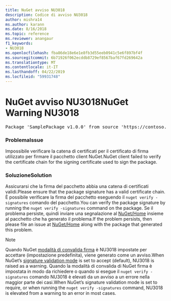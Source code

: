 ```yaml
---
title: NuGet avviso NU3018
description: Codice di avviso NU3018
author: mishra14
ms.author: karann
ms.date: 8/16/2018
ms.topic: reference
ms.reviewer: anangaur
f1_keywords:
- NU3018
ms.openlocfilehash: fba86de18e6e1e8fb3d55eeb0941c5e6f897bf4f
ms.sourcegitcommit: 6b71926f062ecddb8729ef8567baf67fd269642a
ms.translationtype: MT
ms.contentlocale: it-IT
ms.lasthandoff: 04/22/2019
ms.locfileid: "59931748"
---
```

# <a name="nuget-warning-nu3018"></a><span data-ttu-id="954c5-103">NuGet avviso NU3018</span><span class="sxs-lookup"><span data-stu-id="954c5-103">NuGet Warning NU3018</span></span>

<pre>Package 'SamplePackage v1.0.0' from source 'https://contoso.com/index.json': The primary signature found a chain building issue: A certificate chain processed, but terminated in a root certificate which is not trusted by the trust provider.</pre>

### <a name="issue"></a><span data-ttu-id="954c5-104">Problema</span><span class="sxs-lookup"><span data-stu-id="954c5-104">Issue</span></span>

<span data-ttu-id="954c5-105">Impossibile verificare la catena di certificati per il certificato di firma utilizzato per firmare il pacchetto client NuGet.</span><span class="sxs-lookup"><span data-stu-id="954c5-105">NuGet client failed to verify the certificate chain for the signing certificate used to sign the package.</span></span>


### <a name="solution"></a><span data-ttu-id="954c5-106">Soluzione</span><span class="sxs-lookup"><span data-stu-id="954c5-106">Solution</span></span>

<span data-ttu-id="954c5-107">Assicurarsi che la firma del pacchetto abbia una catena di certificati validi.</span><span class="sxs-lookup"><span data-stu-id="954c5-107">Please ensure that the package signature has a valid certificate chain.</span></span> <span data-ttu-id="954c5-108">È possibile verificare la firma del pacchetto eseguendo il `nuget verify -signatures` comando del pacchetto.</span><span class="sxs-lookup"><span data-stu-id="954c5-108">You can verify the package signature by running the `nuget verify -signatures` command on the package.</span></span> <span data-ttu-id="954c5-109">Se il problema persiste, quindi inviare una segnalazione al [NuGet/Home](https://github.com/NuGet/Home/issues) insieme al pacchetto che ha generato il problema.</span><span class="sxs-lookup"><span data-stu-id="954c5-109">If the problem persists, then please file an issue at [NuGet/Home](https://github.com/NuGet/Home/issues) along with the package that generated this problem.</span></span>


> [!Note]
> <span data-ttu-id="954c5-110">Quando NuGet [modalità di convalida firma](https://docs.microsoft.com/en-us/nuget/consume-packages/installing-signed-packages#configure-package-signature-requirements) è NU3018 impostate per accettare (impostazione predefinita), viene generato come un avviso.</span><span class="sxs-lookup"><span data-stu-id="954c5-110">When NuGet’s [signature validation mode](https://docs.microsoft.com/en-us/nuget/consume-packages/installing-signed-packages#configure-package-signature-requirements) is set to accept (default), NU3018 is raised as a warning.</span></span> <span data-ttu-id="954c5-111">Quando la modalità di convalida di NuGet firma è impostata in modo da richiedere o quando si esegue il `nuget verify -signatures` comando NU3018 è elevati da un avviso a un errore nella maggior parte dei casi.</span><span class="sxs-lookup"><span data-stu-id="954c5-111">When NuGet’s signature validation mode is set to require, or when running the `nuget verify -signatures` command, NU3018 is elevated from a warning to an error in most cases.</span></span> 